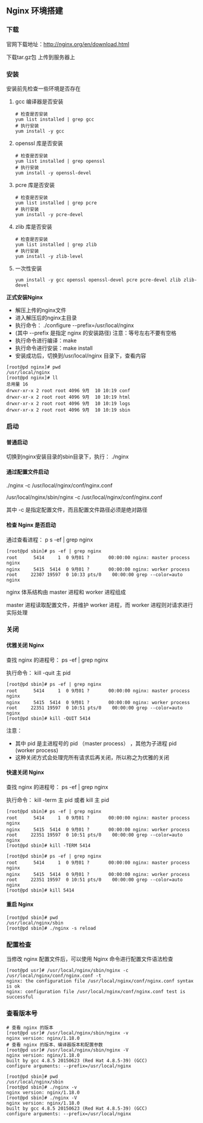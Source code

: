 ## Nginx 环境搭建

### 下载

官网下载地址：http://nginx.org/en/download.html

下载tar.gz包 上传到服务器上

### 安装

安装前先检查一些环境是否存在

1. gcc 编译器是否安装

   ```shell
   # 检查是否安装
   yum list installed | grep gcc
   # 执行安装
   yum install -y gcc
   ```

2. openssl 库是否安装

   ```shell
   # 检查是否安装
   yum list installed | grep openssl
   # 执行安装
   yum install -y openssl-devel
   ```

3. pcre 库是否安装

   ```shell
   # 检查是否安装
   yum list installed | grep pcre
   # 执行安装
   yum install -y pcre-devel
   ```

4. zlib 库是否安装

   ```shell
   # 检查是否安装
   yum list installed | grep zlib
   # 执行安装
   yum install -y zlib-level
   ```

5. 一次性安装

   ```shell
   yum install -y gcc openssl openssl-devel pcre pcre-devel zlib zlib-devel
   ```

**正式安装Nginx**

- 解压上传的nginx文件 
- 进入解压后的nginx主目录
- 执行命令： ./configure --prefix=/usr/local/nginx 
- (其中 --prefix 是指定 nginx 的安装路径) 注意：等号左右不要有空格
- 执行命令进行编译：make
- 执行命令进行安装：make install
- 安装成功后，切换到/usr/local/nginx 目录下，查看内容

```shell
[root@pd nginx]# pwd
/usr/local/nginx
[root@pd nginx]# ll
总用量 16
drwxr-xr-x 2 root root 4096 9月  10 10:19 conf
drwxr-xr-x 2 root root 4096 9月  10 10:19 html
drwxr-xr-x 2 root root 4096 9月  10 10:19 logs
drwxr-xr-x 2 root root 4096 9月  10 10:19 sbin
```

### 启动

#### 普通启动

切换到nginx安装目录的sbin目录下，执行： ./nginx



#### 通过配置文件启动

./nginx -c /usr/local/nginx/conf/nginx.conf

/usr/local/nginx/sbin/nginx -c /usr/local/nginx/conf/nginx.conf

其中 -c 是指定配置文件，而且配置文件路径必须是绝对路径



#### 检查 Nginx 是否启动

通过查看进程： p s -ef  | grep nginx

```shell
[root@pd sbin]# ps -ef | grep nginx
root      5414     1  0 9月01 ?       00:00:00 nginx: master process nginx
nginx     5415  5414  0 9月01 ?       00:00:00 nginx: worker process
root     22307 19597  0 10:33 pts/0    00:00:00 grep --color=auto nginx
```

nginx 体系结构由 master 进程和 worker 进程组成

master 进程读取配置文件，并维护 worker 进程，而 worker 进程则对请求进行实际处理

### 关闭

#### 优雅关闭 Nginx

查找 nginx 的进程号： ps -ef | grep nginx

执行命令： kill -quit 主 pid

```shell
[root@pd sbin]# ps -ef | grep nginx
root      5414     1  0 9月01 ?       00:00:00 nginx: master process nginx
nginx     5415  5414  0 9月01 ?       00:00:00 nginx: worker process
root     22351 19597  0 10:51 pts/0    00:00:00 grep --color=auto nginx
[root@pd sbin]# kill -QUIT 5414
```

注意：

- 其中 pid 是主进程号的 pid （master process） ，其他为子进程 pid (worker process)
- 这种关闭方式会处理完所有请求后再关闭，所以称之为优雅的关闭

#### 快速关闭 Nginx

查找 nginx 的进程号： ps -ef | grep nginx

执行命令： kill -term 主 pid  或者 kill 主 pid

```shell
[root@pd sbin]# ps -ef | grep nginx
root      5414     1  0 9月01 ?       00:00:00 nginx: master process nginx
nginx     5415  5414  0 9月01 ?       00:00:00 nginx: worker process
root     22351 19597  0 10:51 pts/0    00:00:00 grep --color=auto nginx
[root@pd sbin]# kill -TERM 5414
```

```shell
[root@pd sbin]# ps -ef | grep nginx
root      5414     1  0 9月01 ?       00:00:00 nginx: master process nginx
nginx     5415  5414  0 9月01 ?       00:00:00 nginx: worker process
root     22351 19597  0 10:51 pts/0    00:00:00 grep --color=auto nginx
[root@pd sbin]# kill 5414
```

#### 重启 Nginx

```shell
[root@pd sbin]# pwd
/usr/local/nginx/sbin
[root@pd sbin]# ./nginx -s reload
```

### 配置检查

当修改 nginx 配置文件后，可以使用 Nginx 命令进行配置文件语法检查

```shell
[root@pd usr]# /usr/local/nginx/sbin/nginx -c /usr/local/nginx/conf/nginx.conf -t
nginx: the configuration file /usr/local/nginx/conf/nginx.conf syntax is ok
nginx: configuration file /usr/local/nginx/conf/nginx.conf test is successful
```

### 查看版本号

```shell
# 查看 nginx 的版本
[root@pd usr]# /usr/local/nginx/sbin/nginx -v
nginx version: nginx/1.18.0
# 查看 nginx 的版本、编译器版本和配置参数
[root@pd usr]# /usr/local/nginx/sbin/nginx -V
nginx version: nginx/1.18.0
built by gcc 4.8.5 20150623 (Red Hat 4.8.5-39) (GCC) 
configure arguments: --prefix=/usr/local/nginx
```

```shell
[root@pd sbin]# pwd
/usr/local/nginx/sbin
[root@pd sbin]# ./nginx -v
nginx version: nginx/1.18.0
[root@pd sbin]# ./nginx -V
nginx version: nginx/1.18.0
built by gcc 4.8.5 20150623 (Red Hat 4.8.5-39) (GCC) 
configure arguments: --prefix=/usr/local/nginx
```

